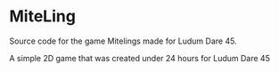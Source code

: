 # MiteLing
Source code for the game Mitelings made for Ludum Dare 45.

A simple 2D game that was created under 24 hours for Ludum Dare 45
